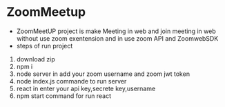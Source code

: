 # ZoomMeetup
* ZoomMeetUP project is make Meeting in web and join meeting in web without use zoom exentension and in use zoom API and ZoomwebSDK
* steps of run project
1) download zip
2) npm i
3) node server in add your zoom username and zoom jwt token
4) node index.js commande to run server
5) react in enter your api key,secrete key,username
6) npm start command for run react
